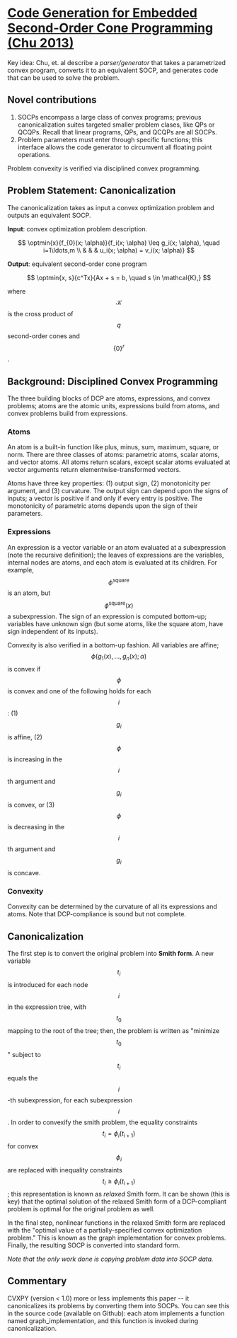 # [Code Generation for Embedded Second-Order Cone Programming (Chu 2013)](https://web.stanford.edu/~boyd/papers/pdf/ecos_codegen_ecc.pdf)

Key idea: Chu, et. al describe a *parser/generator* that takes a parametrized
convex program, converts it to an equivalent SOCP, and generates code that can
be used to solve the problem.

## Novel contributions

1. SOCPs encompass a large class of convex programs; previous canonicalization
   suites targeted smaller problem clases, like QPs or QCQPs. Recall
  that linear programs, QPs, and QCQPs are all SOCPs.
2. Problem parameters must enter through specific functions; this interface
   allows the code generator to circumvent all floating point operations.

Problem convexity is verified via disciplined convex programming.

## Problem Statement: Canonicalization

The canonicalization takes as input a convex optimization problem and outputs
an equivalent SOCP.

**Input**: convex optimization problem description.

$$
\optmin{x}{f_{0}(x; \alpha)}{f_i(x; \alpha) \leq g_i(x; \alpha),
\quad i=1\ldots,m \\ & & & u_i(x; \alpha) = v_i(x; \alpha)}
$$

**Output**: equivalent second-order cone program

$$
\optmin{x, s}{c^Tx}{Ax + s = b, \quad s \in \mathcal{K},}
$$

where $$\mathcal{K}$$ is the cross product of $$q$$
second-order cones and $$\{0\}^r$$.

## Background: Disciplined Convex Programming

The three building blocks of DCP are atoms, expressions, and convex problems;
atoms are the atomic units, expressions build from atoms, and convex problems
build from expressions.

### Atoms
An atom is a built-in function like plus, minus, sum, maximum, square, or norm.
There are three classes of atoms: parametric atoms, scalar atoms, and
vector atoms. All atoms return scalars, except scalar atoms evaluated at
vector arguments return elementwise-transformed vectors.

Atoms have three key properties: (1) output sign, (2) monotonicity per argument,
and (3) curvature. The output sign can depend upon the signs of inputs;
a vector is positive if and only if every entry is positive. The monotonicity
of parametric atoms depends upon the sign of their parameters.

### Expressions
An expression is a vector variable or an atom evaluated at a subexpression
(note the recursive definition); the leaves of expressions are the variables,
internal nodes are atoms, and each atom is evaluated at its children. For
example, $$\phi^{\operatorname{square}}$$ is an atom, but
$$\phi^{\operatorname{square}}(x)$$ a subexpression. The sign of an expression
is computed bottom-up; variables have unknown sign (but some atoms,
like the square atom, have sign independent of its inputs).

Convexity is also verified in a bottom-up fashion. All variables are affine;
$$\phi(g_1(x), \ldots, g_n(x); \alpha)$$ is convex if $$\phi$$ is convex and
one of the following holds for each $$i$$: (1) $$g_i$$ is affine,
(2) $$\phi$$ is increasing in the $$i$$th argument and $$g_i$$ is convex,
or (3) $$\phi$$ is decreasing in the $$i$$th argument and
$$g_i$$ is concave.

### Convexity
Convexity can be determined by the curvature of all its expressions and atoms.
Note that DCP-compliance is sound but not complete.

## Canonicalization

The first step is to convert the original problem into **Smith form**.
A new variable $$t_i$$ is introduced for each node $$i$$ in the expression
tree, with $$t_0$$ mapping to the root of the tree; then, the problem
is written as "minimize $$t_0$$" subject to $$t_i$$ equals the $$i$$-th
subexpression, for each subexpression $$i$$. In order to convexify
the smith problem, the equality constraints $$t_i = \phi_i(t_{i+1})$$
for convex $$\phi_i$$ are replaced with inequality constraints
$$t_i \geq \phi_i(t_{i+1})$$; this representation is known as *relaxed*
Smith form. It can be shown (this is key) that the optimal solution of
the relaxed Smith form of a DCP-compliant problem is optimal for the original
problem as well.

In the final step, nonlinear functions in the relaxed Smith form are
replaced with the "optimal value of a partially-specified convex optimization
problem." This is known as the graph implementation for convex problems.
Finally, the resulting SOCP is converted into standard form.

*Note that the only work done is copying problem data into SOCP data.*

## Commentary
CVXPY (version < 1.0) more or less implements this paper -- it canonicalizes
its problems by converting them into SOCPs. You can see this in the
source code (available on Github): each atom implements a function named
graph_implementation, and this function is invoked during canonicalization.

